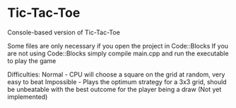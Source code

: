 # Tic-Tac-Toe
 Console-based version of Tic-Tac-Toe

Some files are only necessary if you open the project in Code::Blocks
If you are not using Code::Blocks simply compile main.cpp and run the executable to play the game

Difficulties:
Normal - CPU will choose a square on the grid at random, very easy to beat
Impossible - Plays the optimum strategy for a 3x3 grid, should be unbeatable with the best outcome for the player being a draw (Not yet implemented)
